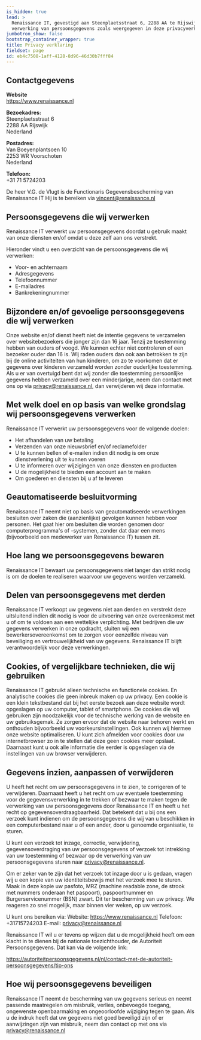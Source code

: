 ```yaml
---
is_hidden: true
lead: >
  Renaissance IT, gevestigd aan Steenplaetsstraat 6, 2288 AA te Rijswijk, is verantwoordelijk voor de
  verwerking van persoonsgegevens zoals weergegeven in deze privacyverklaring.
jumbotron_show: false
bootstrap_container_wrapper: true
title: Privacy verklaring
fieldset: page
id: eb4c7508-1aff-4128-8d96-46d30b7fff84
---
```

## Contactgegevens

**Website**<br>
<https://www.renaissance.nl>

**Bezoekadres:**<br>
Steenplaetsstraat 6<br>
2288 AA  Rijswijk<br>
Nederland<br>

**Postadres:**<br>
Van Boeyenplantsoen 10<br>
2253 WR  Voorschoten<br>
Nederland<br>

**Telefoon:**<br>
+31 71 5724203

De heer V.G. de Vlugt is de Functionaris Gegevensbescherming van Renaissance IT Hij is te bereiken via <vincent@renaissance.nl>


## Persoonsgegevens die wij verwerken

Renaissance IT verwerkt uw persoonsgegevens doordat u gebruik maakt van onze diensten en/of omdat u deze zelf aan ons verstrekt.

Hieronder vindt u een overzicht van de persoonsgegevens die wij verwerken:

- Voor- en achternaam
- Adresgegevens
- Telefoonnummer
- E-mailadres
- Bankrekeningnummer

## Bijzondere en/of gevoelige persoonsgegevens die wij verwerken

Onze website en/of dienst heeft niet de intentie gegevens te verzamelen over websitebezoekers die jonger zijn dan 16 jaar. Tenzij ze toestemming hebben van ouders of voogd. We kunnen echter niet controleren of een bezoeker ouder dan 16 is. Wij raden ouders dan ook aan betrokken te zijn bij de online activiteiten van hun kinderen, om zo te voorkomen dat er gegevens over kinderen verzameld worden zonder ouderlijke toestemming. Als u er van overtuigd bent dat wij zonder die toestemming persoonlijke gegevens hebben verzameld over een minderjarige, neem dan contact met ons op via privacy@renaissance.nl, dan verwijderen wij deze informatie.

## Met welk doel en op basis van welke grondslag wij persoonsgegevens verwerken

Renaissance IT verwerkt uw persoonsgegevens voor de volgende doelen:

- Het afhandelen van uw betaling
- Verzenden van onze nieuwsbrief en/of reclamefolder
- U te kunnen bellen of e-mailen indien dit nodig is om onze dienstverlening uit te kunnen voeren
- U te informeren over wijzigingen van onze diensten en producten
- U de mogelijkheid te bieden een account aan te maken
- Om goederen en diensten bij u af te leveren

## Geautomatiseerde besluitvorming

Renaissance IT neemt niet op basis van geautomatiseerde verwerkingen besluiten over zaken die (aanzienlijke) gevolgen kunnen hebben voor personen. Het gaat hier om besluiten die worden genomen door computerprogramma's of -systemen, zonder dat daar een mens (bijvoorbeeld een medewerker van Renaissance IT) tussen zit. 

## Hoe lang we persoonsgegevens bewaren

Renaissance IT bewaart uw persoonsgegevens niet langer dan strikt nodig is om de doelen te realiseren waarvoor uw gegevens worden verzameld.

## Delen van persoonsgegevens met derden

Renaissance IT verkoopt uw gegevens niet aan derden en verstrekt deze uitsluitend indien dit nodig is voor de uitvoering van onze overeenkomst met u of om te voldoen aan een wettelijke verplichting. Met bedrijven die uw gegevens verwerken in onze opdracht, sluiten wij een bewerkersovereenkomst om te zorgen voor eenzelfde niveau van beveiliging en vertrouwelijkheid van uw gegevens. Renaissance IT blijft verantwoordelijk voor deze verwerkingen.

## Cookies, of vergelijkbare technieken, die wij gebruiken

Renaissance IT gebruikt alleen technische en functionele cookies. En analytische cookies die geen inbreuk maken op uw privacy. Een cookie is een klein tekstbestand dat bij het eerste bezoek aan deze website wordt opgeslagen op uw computer, tablet of smartphone. De cookies die wij gebruiken zijn noodzakelijk voor de technische werking van de website en uw gebruiksgemak. Ze zorgen ervoor dat de website naar behoren werkt en onthouden bijvoorbeeld uw voorkeursinstellingen. Ook kunnen wij hiermee onze website optimaliseren. U kunt zich afmelden voor cookies door uw internetbrowser zo in te stellen dat deze geen cookies meer opslaat. Daarnaast kunt u ook alle informatie die eerder is opgeslagen via de instellingen van uw browser verwijderen.


## Gegevens inzien, aanpassen of verwijderen 

U heeft het recht om uw persoonsgegevens in te zien, te corrigeren of te verwijderen. Daarnaast heeft u het recht om uw eventuele toestemming voor de gegevensverwerking in te trekken of bezwaar te maken tegen de verwerking van uw persoonsgegevens door Renaissance IT en heeft u het recht op gegevensoverdraagbaarheid. Dat betekent dat u bij ons een verzoek kunt indienen om de persoonsgegevens die wij van u beschikken in een computerbestand naar u of een ander, door u genoemde organisatie, te sturen.

U kunt een verzoek tot inzage, correctie, verwijdering, gegevensoverdraging van uw persoonsgegevens of verzoek tot intrekking van uw toestemming of bezwaar op de verwerking van uw persoonsgegevens sturen naar <privacy@renaissance.nl>.

Om er zeker van te zijn dat het verzoek tot inzage door u is gedaan, vragen wij u een kopie van uw identiteitsbewijs met het verzoek mee te sturen. Maak in deze kopie uw pasfoto, MRZ (machine readable zone, de strook met nummers onderaan het paspoort), paspoortnummer en Burgerservicenummer (BSN) zwart. Dit ter bescherming van uw privacy. We reageren zo snel mogelijk, maar binnen vier weken, op uw verzoek.

U kunt ons bereiken via: 
Website: <https://www.renaissance.nl> 
Telefoon: +31715724203 
E-mail: <privacy@renaissance.nl> 

Renaissance IT wil u er tevens op wijzen dat u de mogelijkheid heeft om een klacht in te dienen bij de nationale toezichthouder, de Autoriteit Persoonsgegevens. Dat kan via de volgende link: 

<https://autoriteitpersoonsgegevens.nl/nl/contact-met-de-autoriteit-persoonsgegevens/tip-ons>


## Hoe wij persoonsgegevens beveiligen

Renaissance IT neemt de bescherming van uw gegevens serieus en neemt passende maatregelen om misbruik, verlies, onbevoegde toegang, ongewenste openbaarmaking en ongeoorloofde wijziging tegen te gaan. Als u de indruk heeft dat uw gegevens niet goed beveiligd zijn of er aanwijzingen zijn van misbruik, neem dan contact op met ons via <privacy@renaissance.nl>
